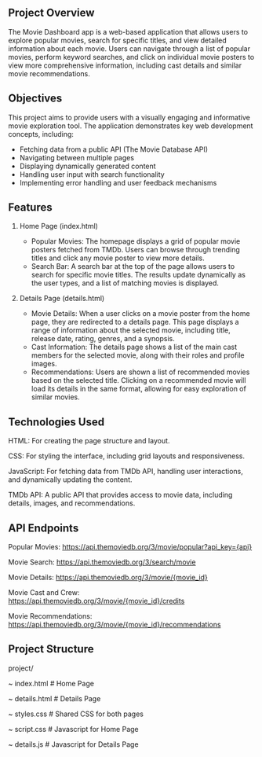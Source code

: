 Project Overview
----------------------------------------------------
The Movie Dashboard app is a web-based application that allows users to explore popular movies, search for specific titles, and view detailed information about each movie. Users can navigate through a list of popular movies, perform keyword searches, and click on individual movie posters to view more comprehensive information, including cast details and similar movie recommendations.


Objectives
----------------------------------------------------
This project aims to provide users with a visually engaging and informative movie exploration tool. The application demonstrates key web development concepts, including:
- Fetching data from a public API (The Movie Database API)
- Navigating between multiple pages
- Displaying dynamically generated content
- Handling user input with search functionality
- Implementing error handling and user feedback mechanisms


Features
----------------------------------------------------
1. Home Page (index.html)
    - Popular Movies: The homepage displays a grid of popular movie posters fetched from TMDb. Users can browse through trending titles and click any movie poster to view more details.
    - Search Bar: A search bar at the top of the page allows users to search for specific movie titles. The results update dynamically as the user types, and a list of matching movies is displayed.
      
2. Details Page (details.html)
    - Movie Details: When a user clicks on a movie poster from the home page, they are redirected to a details page. This page displays a range of information about the selected movie, including title, release date, rating, genres, and a synopsis.
    - Cast Information: The details page shows a list of the main cast members for the selected movie, along with their roles and profile images.
    - Recommendations: Users are shown a list of recommended movies based on the selected title. Clicking on a recommended movie will load its details in the same format, allowing for easy exploration of similar movies.


Technologies Used
----------------------------------------------------
HTML: For creating the page structure and layout.

CSS: For styling the interface, including grid layouts and responsiveness.

JavaScript: For fetching data from TMDb API, handling user interactions, and dynamically updating the content.

TMDb API: A public API that provides access to movie data, including details, images, and recommendations.


API Endpoints
----------------------------------------------------
Popular Movies: https://api.themoviedb.org/3/movie/popular?api_key={api}

Movie Search: https://api.themoviedb.org/3/search/movie

Movie Details: https://api.themoviedb.org/3/movie/{movie_id}

Movie Cast and Crew: https://api.themoviedb.org/3/movie/{movie_id}/credits

Movie Recommendations: https://api.themoviedb.org/3/movie/{movie_id}/recommendations


Project Structure
----------------------------------------------------
project/

  ~ index.html     # Home Page
  
  ~ details.html   # Details Page
  
  ~ styles.css     # Shared CSS for both pages
  
  ~ script.css     # Javascript for Home Page
  
  ~ details.js     # Javascript for Details Page
